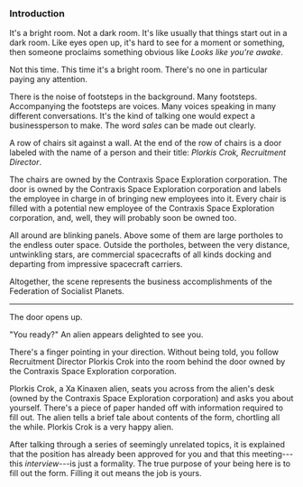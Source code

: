 ### Introduction

It's a bright room. Not a dark room. It's like usually that things start out in a dark room. Like eyes open up, it's hard to see for a moment or something, then someone proclaims something obvious like _Looks like you're awake_.

Not this time. This time it's a bright room. There's no one in particular paying any attention.

There is the noise of footsteps in the background. Many footsteps. Accompanying the footsteps are voices. Many voices speaking in many different conversations. It's the kind of talking one would expect a businessperson to make. The word _sales_ can be made out clearly.

A row of chairs sit against a wall. At the end of the row of chairs is a door labeled with the name of a person and their title: _Plorkis Crok, Recruitment Director_.

The chairs are owned by the Contraxis Space Exploration corporation. The door is owned by the Contraxis Space Exploration corporation and labels the employee in charge in of bringing new employees into it. Every chair is filled with a potential new employee of the Contraxis Space Exploration corporation, and, well, they will probably soon be owned too.

All around are blinking panels. Above some of them are large portholes to the endless outer space. Outside the portholes, between the very distance, untwinkling stars, are commercial spacecrafts of all kinds docking and departing from impressive spacecraft carriers.

Altogether, the scene represents the business accomplishments of the Federation of Socialist Planets.

<hr>

The door opens up.

"You ready?" An alien appears delighted to see you.

There's a finger pointing in your direction. Without being told, you follow Recruitment Director Plorkis Crok into the room behind the door owned by the Contraxis Space Exploration corporation.

Plorkis Crok, a Xa Kinaxen alien, seats you across from the alien's desk (owned by the Contraxis Space Exploration corporation) and asks you about yourself. There's a piece of paper handed off with information required to fill out. The alien tells a brief tale about contents of the form, chortling all the while. Plorkis Crok is a very happy alien.

After talking through a series of seemingly unrelated topics, it is explained that the position has already been approved for you and that this meeting---this _interview_---is just a formality. The true purpose of your being here is to fill out the form. Filling it out means the job is yours.
